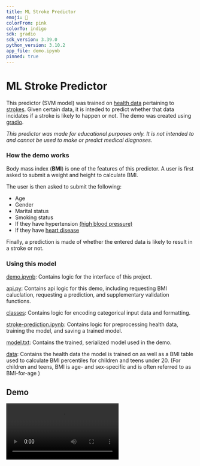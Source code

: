 ```yaml
---
title: ML Stroke Predictor
emoji: 🧪
colorFrom: pink
colorTo: indigo
sdk: gradio
sdk_version: 3.39.0
python_version: 3.10.2
app_file: demo.ipynb
pinned: true
---
```


# ML Stroke Predictor

This predictor (SVM model) was trained on [health data](https://www.kaggle.com/fedesoriano/stroke-prediction-dataset) pertaining to [strokes](https://www.cdc.gov/stroke/about.htm#:~:text=A%20stroke%2C%20sometimes%20called%20a,brain%20become%20damaged%20or%20die.). Given certain data, it is inteded to predict whether that data incidates if a stroke is likely to happen or not. The demo was created using [gradio](https://www.gradio.app).

*This predictor was made for educational purposes only. It is not intended to and cannot be used to make or predict medical diagnoses.*

### How the demo works
Body mass index (**BMI**) is one of the features of this predictor. A user is first asked to submit a weight and height to calculate BMI.

The user is then asked to submit the following:
- Age
- Gender
- Marital status
- Smoking status
- If they have hypertension [(high blood pressure)](https://www.who.int/news-room/fact-sheets/detail/hypertension#:~:text=Hypertension%20(high%20blood%20pressure)%20is,get%20your%20blood%20pressure%20checked.) 
- If they have [heart disease](https://www.cdc.gov/heartdisease/about.htm#:~:text=The%20term%20“heart%20disease”%20refers,can%20cause%20a%20heart%20attack.)

Finally, a prediction is made of whether the entered data is likely to result in a stroke or not.

### Using this model

[demo.ipynb](demo.ipynb): Contains logic for the interface of this project.

[api.py](api.py): Contains api logic for this demo, including requesting BMI caluclation, requesting a prediction, and supplementary validation functions.

[classes](classes): Contains logic for encoding categorical input data and formatting.

[stroke-prediction.ipynb](stroke-prediction.ipynb): Contains logic for preprocessing health data, training the model, and saving a trained model.

[model.txt](model.txt): Contains the trained, serialized model used in the demo.

[data](data): Contains the health data the model is trained on as well as a BMI table used to calculate BMI percentiles for children and teens under 20. (For children and teens, BMI is age- and sex-specific and is often referred to as BMI-for-age )


## Demo
<video src="data/stroke_pred_demo_clipped.mp4" controls autoplay title="Stroke Predictor Demo"></video>
